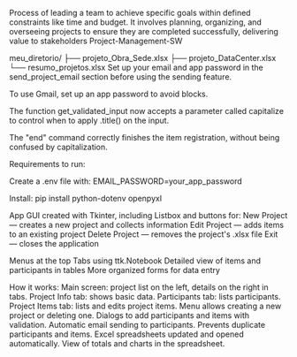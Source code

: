 Process of leading a team to achieve specific goals within defined constraints like time and budget. 
It involves planning, organizing, and overseeing projects to ensure they are completed successfully, delivering value to stakeholders Project-Management-SW

meu_diretorio/
├── projeto_Obra_Sede.xlsx
├── projeto_DataCenter.xlsx
└── resumo_projetos.xlsx
Set up your email and app password in the send_project_email section before using the sending feature.

To use Gmail, set up an app password to avoid blocks.

The function get_validated_input now accepts a parameter called capitalize to control when to apply .title() on the input.

The "end" command correctly finishes the item registration, without being confused by capitalization.

Requirements to run:

Create a .env file with:
EMAIL_PASSWORD=your_app_password


Install:
pip install python-dotenv openpyxl


App GUI created with Tkinter, including Listbox and buttons for:
  New Project — creates a new project and collects information
  Edit Project — adds items to an existing project
  Delete Project — removes the project's .xlsx file
  Exit — closes the application

Menus at the top
Tabs using ttk.Notebook
Detailed view of items and participants in tables
More organized forms for data entry

How it works:
Main screen: project list on the left, details on the right in tabs.
Project Info tab: shows basic data.
Participants tab: lists participants.
Project Items tab: lists and edits project items.
Menu allows creating a new project or deleting one.
Dialogs to add participants and items with validation.
Automatic email sending to participants.
Prevents duplicate participants and items.
Excel spreadsheets updated and opened automatically.
View of totals and charts in the spreadsheet.
